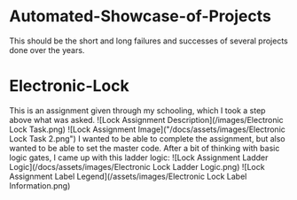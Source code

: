 # Automated-Showcase-of-Projects
This should be the short and long failures and successes of several projects done over the years.

# Electronic-Lock
This is an assignment given through my schooling, which I took a step above what was asked.
![Lock Assignment Description](/images/Electronic Lock Task.png)
![Lock Assignment Image]("/docs/assets/images/Electronic Lock Task 2.png")
I wanted to be able to complete the assignment, but also wanted to be able to set the master code. After a bit of thinking with basic logic gates, I came up with this ladder logic:
![Lock Assignment Ladder Logic](/docs/assets/images/Electronic Lock Ladder Logic.png) ![Lock Assignment Label Legend](/assets/images/Electronic Lock Label Information.png)

